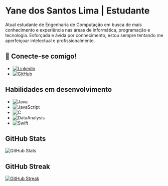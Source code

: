 # Yane dos Santos Lima | Estudante

Atual estudante de Engenharia de Computação em busca de mais conhecimento e experiência nas áreas de informática, programação e tecnologia. Esforçada e ávida por conhecimento, estou sempre tentando me aperfeiçoar intelectual e profissionalmente.

## 🔗 Conecte-se comigo! 
- [![LinkedIn](https://img.shields.io/badge/LinkedIn-000?style=for-the-badge&logo=linkedin&logoColor=0E76A8)](www.linkedin.com/in/yyanesantos)
- [![GitHub](https://img.shields.io/badge/GitHub-000?style=for-the-badge&logo=github)](https://github.com/yyanesantos)

## Habilidades em desenvolvimento

- ![Java](https://img.shields.io/badge/Java-000?style=for-the-badge&logo=java)
- ![JavaScript](https://img.shields.io/badge/JavaScript-000?style=for-the-badge&logo=javascript)
- ![C](https://img.shields.io/badge/C-000?style=for-the-badge&logo=c)
- ![DataAnalysis](https://img.shields.io/badge/Data%20Analysis-000?style=for-the-badge&logo=DataAnalysis)
- ![Swift](https://img.shields.io/badge/Swift-000?style=for-the-badge&logo=swift)


## GitHub Stats

![GitHub Stats](https://github-readme-stats.vercel.app/api?username=yyanesantos&theme=cobalt&show_icons=true)

## GitHub Streak

[![GitHub Streak](https://streak-stats.demolab.com/?user=yyanesantos&theme=cobalt&background=000&border=30A3DC&dates=FFF)](https://git.io/streak-stats)
